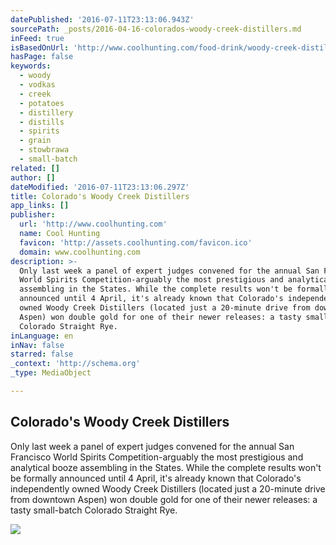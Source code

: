 ```yaml
---
datePublished: '2016-07-11T23:13:06.943Z'
sourcePath: _posts/2016-04-16-colorados-woody-creek-distillers.md
inFeed: true
isBasedOnUrl: 'http://www.coolhunting.com/food-drink/woody-creek-distillers-colorado'
hasPage: false
keywords:
  - woody
  - vodkas
  - creek
  - potatoes
  - distillery
  - distills
  - spirits
  - grain
  - stowbrawa
  - small-batch
related: []
author: []
dateModified: '2016-07-11T23:13:06.297Z'
title: Colorado's Woody Creek Distillers
app_links: []
publisher:
  url: 'http://www.coolhunting.com'
  name: Cool Hunting
  favicon: 'http://assets.coolhunting.com/favicon.ico'
  domain: www.coolhunting.com
description: >-
  Only last week a panel of expert judges convened for the annual San Francisco
  World Spirits Competition-arguably the most prestigious and analytical booze
  assembling in the States. While the complete results won't be formally
  announced until 4 April, it's already known that Colorado's independently
  owned Woody Creek Distillers (located just a 20-minute drive from downtown
  Aspen) won double gold for one of their newer releases: a tasty small-batch
  Colorado Straight Rye.
inLanguage: en
inNav: false
starred: false
_context: 'http://schema.org'
_type: MediaObject

---
```

<article style=""><h1>Colorado's Woody Creek Distillers</h1><p>Only last week a panel of expert judges convened for the annual San Francisco World Spirits Competition-arguably the most prestigious and analytical booze assembling in the States. While the complete results won't be formally announced until 4 April, it's already known that Colorado's independently owned Woody Creek Distillers (located just a 20-minute drive from downtown Aspen) won double gold for one of their newer releases: a tasty small-batch Colorado Straight Rye.</p><img src="http://assets.coolhunting.com/coolhunting/2016/03/25/large_Woody-Creek-Tour-01.jpg" /></article>